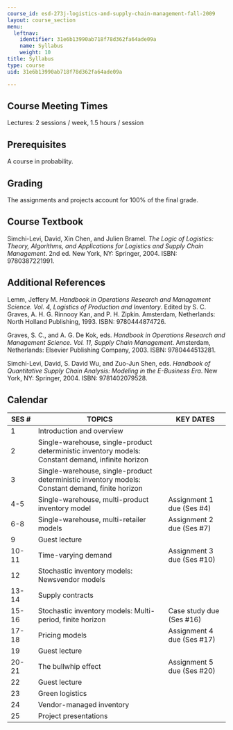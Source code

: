 ```yaml
---
course_id: esd-273j-logistics-and-supply-chain-management-fall-2009
layout: course_section
menu:
  leftnav:
    identifier: 31e6b13990ab718f78d362fa64ade09a
    name: Syllabus
    weight: 10
title: Syllabus
type: course
uid: 31e6b13990ab718f78d362fa64ade09a

---
```


Course Meeting Times
--------------------

Lectures: 2 sessions / week, 1.5 hours / session

Prerequisites
-------------

A course in probability.

Grading
-------

The assignments and projects account for 100% of the final grade.

Course Textbook
---------------

Simchi-Levi, David, Xin Chen, and Julien Bramel. _The Logic of Logistics: Theory, Algorithms, and Applications for Logistics and Supply Chain Management_. 2nd ed. New York, NY: Springer, 2004. ISBN: 9780387221991.

Additional References
---------------------

Lemm, Jeffery M. _Handbook in Operations Research and Management Science. Vol. 4, Logistics of Production and Inventory_. Edited by S. C. Graves, A. H. G. Rinnooy Kan, and P. H. Zipkin. Amsterdam, Netherlands: North Holland Publishing, 1993. ISBN: 9780444874726.

Graves, S. C., and A. G. De Kok, eds. _Handbook in Operations Research and Management Science. Vol. 11, Supply Chain Management_. Amsterdam, Netherlands: Elsevier Publishing Company, 2003. ISBN: 9780444513281.

Simchi-Levi, David, S. David Wu, and Zuo-Jun Shen, eds. _Handbook of Quantitative Supply Chain Analysis: Modeling in the E-Business Era_. New York, NY: Springer, 2004. ISBN: 9781402079528.

Calendar
--------

| SES # | TOPICS | KEY DATES |
| --- | --- | --- |
| 1 | Introduction and overview | &nbsp; |
| 2 | Single-warehouse, single-product deterministic inventory models: Constant demand, infinite horizon | &nbsp; |
| 3 | Single-warehouse, single-product deterministic inventory models: Constant demand, finite horizon | &nbsp; |
| 4-5 | Single-warehouse, multi-product inventory model | Assignment 1 due (Ses #4) |
| 6-8 | Single-warehouse, multi-retailer models | Assignment 2 due (Ses #7) |
| 9 | Guest lecture | &nbsp; |
| 10-11 | Time-varying demand | Assignment 3 due (Ses #10) |
| 12 | Stochastic inventory models: Newsvendor models | &nbsp; |
| 13-14 | Supply contracts | &nbsp; |
| 15-16 | Stochastic inventory models: Multi-period, finite horizon | Case study due (Ses #16) |
| 17-18 | Pricing models | Assignment 4 due (Ses #17) |
| 19 | Guest lecture | &nbsp; |
| 20-21 | The bullwhip effect | Assignment 5 due (Ses #20) |
| 22 | Guest lecture | &nbsp; |
| 23 | Green logistics | &nbsp; |
| 24 | Vendor-managed inventory | &nbsp; |
| 25 | Project presentations |